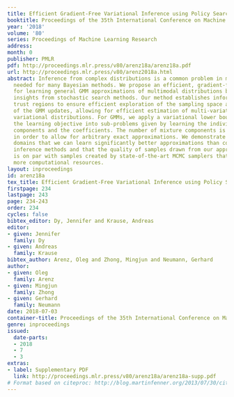 ```yaml
---
title: Efficient Gradient-Free Variational Inference using Policy Search
booktitle: Proceedings of the 35th International Conference on Machine Learning
year: '2018'
volume: '80'
series: Proceedings of Machine Learning Research
address: 
month: 0
publisher: PMLR
pdf: http://proceedings.mlr.press/v80/arenz18a/arenz18a.pdf
url: http://proceedings.mlr.press/v80/arenz2018a.html
abstract: Inference from complex distributions is a common problem in machine learning
  needed for many Bayesian methods. We propose an efficient, gradient-free method
  for learning general GMM approximations of multimodal distributions based on recent
  insights from stochastic search methods. Our method establishes information-geometric
  trust regions to ensure efficient exploration of the sampling space and stability
  of the GMM updates, allowing for efficient estimation of multi-variate Gaussian
  variational distributions. For GMMs, we apply a variational lower bound to decompose
  the learning objective into sub-problems given by learning the individual mixture
  components and the coefficients. The number of mixture components is adapted online
  in order to allow for arbitrary exact approximations. We demonstrate on several
  domains that we can learn significantly better approximations than competing variational
  inference methods and that the quality of samples drawn from our approximations
  is on par with samples created by state-of-the-art MCMC samplers that require significantly
  more computational resources.
layout: inproceedings
id: arenz18a
tex_title: Efficient Gradient-Free Variational Inference using Policy Search
firstpage: 234
lastpage: 243
page: 234-243
order: 234
cycles: false
bibtex_editor: Dy, Jennifer and Krause, Andreas
editor:
- given: Jennifer
  family: Dy
- given: Andreas
  family: Krause
bibtex_author: Arenz, Oleg and Zhong, Mingjun and Neumann, Gerhard
author:
- given: Oleg
  family: Arenz
- given: Mingjun
  family: Zhong
- given: Gerhard
  family: Neumann
date: 2018-07-03
container-title: Proceedings of the 35th International Conference on Machine Learning
genre: inproceedings
issued:
  date-parts:
  - 2018
  - 7
  - 3
extras:
- label: Supplementary PDF
  link: http://proceedings.mlr.press/v80/arenz18a/arenz18a-supp.pdf
# Format based on citeproc: http://blog.martinfenner.org/2013/07/30/citeproc-yaml-for-bibliographies/
---
```

